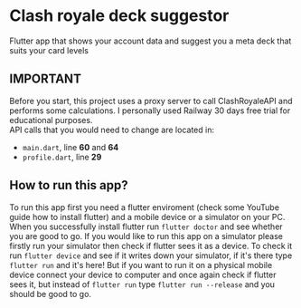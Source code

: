 # Clash royale deck suggestor
Flutter app that shows your account data and suggest you a meta deck that suits your card levels



## IMPORTANT
Before you start, this project uses a proxy server to call ClashRoyaleAPI and performs some calculations. I personally used Railway 30 days free trial for educational purposes.  
API calls that you would need to change are located in:
- `main.dart`, line **60** and **64**
- `profile.dart`, line **29**
## How to run this app?
To run this app first you need a flutter enviroment (check some YouTube guide how to install flutter) and a mobile device or a simulator on your PC. When you successfully install flutter run `flutter doctor` and see whether you are good to go. If you would like to run this app on a simulator please firstly run your simulator then check if flutter sees it as a device. To check it run `flutter device` and see if it writes down your simulator, if it's there type `flutter run` and it's here! But if you want to run it on a physical mobile device connect your device to computer and once again check if flutter sees it, but instead of `flutter run` type `flutter run --release` and you should be good to go. 
